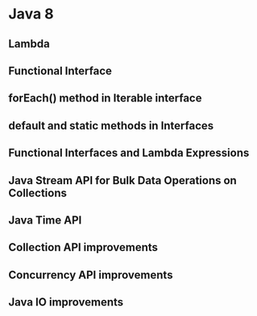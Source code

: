 # Java 8

## Lambda
## Functional Interface
## forEach() method in Iterable interface
## default and static methods in Interfaces
## Functional Interfaces and Lambda Expressions
## Java Stream API for Bulk Data Operations on Collections
## Java Time API
## Collection API improvements 
## Concurrency API improvements
## Java IO improvements